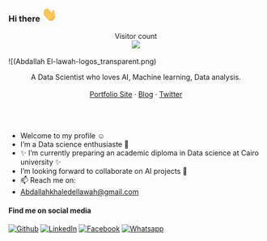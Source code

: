 ### Hi there <img src="https://raw.githubusercontent.com/ABSphreak/ABSphreak/master/gifs/Hi.gif" width="30px"></h2>
<p align="center"> 
  Visitor count<br>
  <img src="https://profile-counter.glitch.me/Aellawah/count.svg" />
  
</p>
![(Abdallah El-lawah-logos_transparent.png)

<p align="center">
A Data Scientist who loves AI, Machine learning, Data analysis.<br>
<br>
<a href="https://1a23.com">Portfolio Site</a>
 · <a href="https://blog.1a23.com">Blog</a>
 · <a href="https://twitter.com/blueset">Twitter</a>
<br>
<br>
<br>
<br>
</p>


- Welcome to my profile :relaxed:  
- I’m a Data science enthusiaste 👀
- ✨ I’m currently preparing an academic diploma in Data science at Cairo university ✨
- I’m looking forward to collaborate on AI projects 💞️
- 📫 Reach me on:
-  Abdallahkhaledellawah@gmail.com



#### Find me on social media
[![Github](https://img.shields.io/badge/-Github-black?style=flat&labelColor=black&logo=github&logoColor=white "Github")](https://github.com/Aellawah "Github")
[![LinkedIn](https://img.shields.io/badge/-LinkedIn-blue?style=flat&logo=Linkedin&logoColor=white "LinkedIn")](https://linkedin.com/in/abdallah-ellawah-20b14b92/ "LinkedIn")
[![Facebook](https://img.shields.io/badge/-Facebook-informational?style=flat&labelColor=informational&logo=facebook&logoColor=white "Facebook")](https://www.facebook.com/abdallah.ellawah)
[![Whatsapp](https://img.shields.io/badge/-Whatsapp-brightgreen?style=flat&labelColor=brightgreen&logo=whatsapp&logoColor=whiteg "Whatsapp")](https://wa.me/+971566446206?text=Hello)
